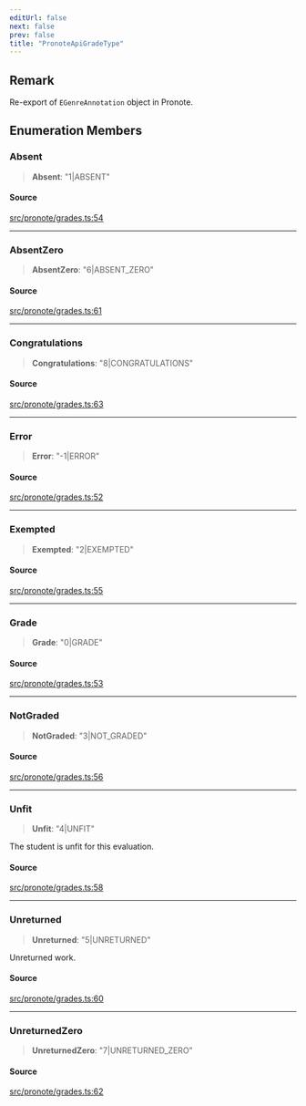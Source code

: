 ```yaml
---
editUrl: false
next: false
prev: false
title: "PronoteApiGradeType"
---
```


## Remark

Re-export of `EGenreAnnotation` object in Pronote.

## Enumeration Members

### Absent

> **Absent**: "1\|ABSENT"

#### Source

[src/pronote/grades.ts:54](https://github.com/Gabriel29306/Pawnote/blob/a2552cd7208db339c299a04178513054cceb5849/src/pronote/grades.ts#L54)

***

### AbsentZero

> **AbsentZero**: "6\|ABSENT\_ZERO"

#### Source

[src/pronote/grades.ts:61](https://github.com/Gabriel29306/Pawnote/blob/a2552cd7208db339c299a04178513054cceb5849/src/pronote/grades.ts#L61)

***

### Congratulations

> **Congratulations**: "8\|CONGRATULATIONS"

#### Source

[src/pronote/grades.ts:63](https://github.com/Gabriel29306/Pawnote/blob/a2552cd7208db339c299a04178513054cceb5849/src/pronote/grades.ts#L63)

***

### Error

> **Error**: "-1\|ERROR"

#### Source

[src/pronote/grades.ts:52](https://github.com/Gabriel29306/Pawnote/blob/a2552cd7208db339c299a04178513054cceb5849/src/pronote/grades.ts#L52)

***

### Exempted

> **Exempted**: "2\|EXEMPTED"

#### Source

[src/pronote/grades.ts:55](https://github.com/Gabriel29306/Pawnote/blob/a2552cd7208db339c299a04178513054cceb5849/src/pronote/grades.ts#L55)

***

### Grade

> **Grade**: "0\|GRADE"

#### Source

[src/pronote/grades.ts:53](https://github.com/Gabriel29306/Pawnote/blob/a2552cd7208db339c299a04178513054cceb5849/src/pronote/grades.ts#L53)

***

### NotGraded

> **NotGraded**: "3\|NOT\_GRADED"

#### Source

[src/pronote/grades.ts:56](https://github.com/Gabriel29306/Pawnote/blob/a2552cd7208db339c299a04178513054cceb5849/src/pronote/grades.ts#L56)

***

### Unfit

> **Unfit**: "4\|UNFIT"

The student is unfit for this evaluation.

#### Source

[src/pronote/grades.ts:58](https://github.com/Gabriel29306/Pawnote/blob/a2552cd7208db339c299a04178513054cceb5849/src/pronote/grades.ts#L58)

***

### Unreturned

> **Unreturned**: "5\|UNRETURNED"

Unreturned work.

#### Source

[src/pronote/grades.ts:60](https://github.com/Gabriel29306/Pawnote/blob/a2552cd7208db339c299a04178513054cceb5849/src/pronote/grades.ts#L60)

***

### UnreturnedZero

> **UnreturnedZero**: "7\|UNRETURNED\_ZERO"

#### Source

[src/pronote/grades.ts:62](https://github.com/Gabriel29306/Pawnote/blob/a2552cd7208db339c299a04178513054cceb5849/src/pronote/grades.ts#L62)
